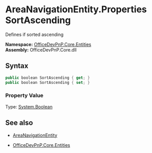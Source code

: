 # AreaNavigationEntity.Properties SortAscending
Defines if sorted ascending  

**Namespace:** [OfficeDevPnP.Core.Entities](OfficeDevPnP.Core.Entities.md)  
**Assembly:** OfficeDevPnP.Core.dll  
## Syntax
```C#
public boolean SortAscending { get; }
public boolean SortAscending { set; }
```

### Property Value
Type: [System.Boolean](System.Boolean.md) 

## See also
- [AreaNavigationEntity](AreaNavigationEntity.md) 

- [OfficeDevPnP.Core.Entities](OfficeDevPnP.Core.Entities.md)
